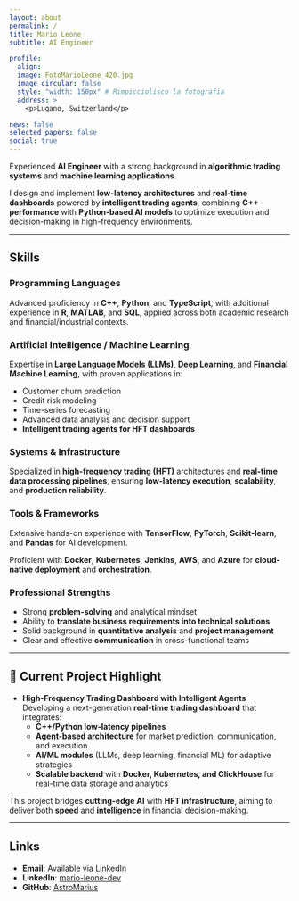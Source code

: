 ```yaml
---
layout: about
permalink: /
title: Mario Leone
subtitle: AI Engineer 

profile:
  align: 
  image: FotoMarioLeone_420.jpg
  image_circular: false
  style: "width: 150px" # Rimpicciolisco la fotografia
  address: >
    <p>Lugano, Switzerland</p>

news: false
selected_papers: false
social: true
---
```

Experienced **AI Engineer** with a strong background in **algorithmic trading systems** and **machine learning applications**.  

I design and implement **low-latency architectures** and **real-time dashboards** powered by **intelligent trading agents**, combining **C++ performance** with **Python-based AI models** to optimize execution and decision-making in high-frequency environments.  

---

## Skills  

### Programming Languages  
Advanced proficiency in **C++**, **Python**, and **TypeScript**, with additional experience in **R**, **MATLAB**, and **SQL**, applied across both academic research and financial/industrial contexts.  

### Artificial Intelligence / Machine Learning  
Expertise in **Large Language Models (LLMs)**, **Deep Learning**, and **Financial Machine Learning**, with proven applications in:  

- Customer churn prediction  
- Credit risk modeling  
- Time-series forecasting  
- Advanced data analysis and decision support  
- **Intelligent trading agents for HFT dashboards**  

### Systems & Infrastructure  
Specialized in **high-frequency trading (HFT)** architectures and **real-time data processing pipelines**, ensuring **low-latency execution**, **scalability**, and **production reliability**.  

### Tools & Frameworks  
Extensive hands-on experience with **TensorFlow**, **PyTorch**, **Scikit-learn**, and **Pandas** for AI development.  

Proficient with **Docker**, **Kubernetes**, **Jenkins**, **AWS**, and **Azure** for **cloud-native deployment** and **orchestration**.  

### Professional Strengths  
- Strong **problem-solving** and analytical mindset  
- Ability to **translate business requirements into technical solutions**  
- Solid background in **quantitative analysis** and **project management**  
- Clear and effective **communication** in cross-functional teams  

---

## 🚀 Current Project Highlight  

- **High-Frequency Trading Dashboard with Intelligent Agents**  
  Developing a next-generation **real-time trading dashboard** that integrates:  
  - **C++/Python low-latency pipelines**  
  - **Agent-based architecture** for market prediction, communication, and execution  
  - **AI/ML modules** (LLMs, deep learning, financial ML) for adaptive strategies  
  - **Scalable backend** with **Docker, Kubernetes, and ClickHouse** for real-time data storage and analytics  

This project bridges **cutting-edge AI** with **HFT infrastructure**, aiming to deliver both **speed** and **intelligence** in financial decision-making.  

---

## Links  

- **Email**: Available via [LinkedIn](https://linkedin.com/in/mario-leone-dev)  
- **LinkedIn**: [mario-leone-dev](https://linkedin.com/in/mario-leone-dev)  
- **GitHub**: [AstroMarius](https://github.com/AstroMarius)  
